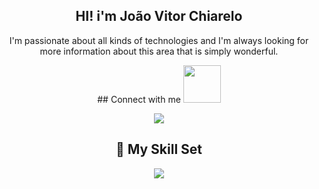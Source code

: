 <div align="center">

## HI! i'm João Vitor Chiarelo

I'm passionate about all kinds of technologies and I'm always looking for more information about this area that is simply wonderful.
  </div>
<div align="center">
## Connect with me <img src="https://media.giphy.com/media/LnQjpWaON8nhr21vNW/giphy.gif" width="60">

<a href="https://www.linkedin.com/in/joao-vitor-chiarelo-6986151a7/"><img src="https://img.shields.io/badge/LinkedIn-0077B5?style=for-the-badge&logo=linkedin&logoColor=white"></a>
</div>
<div align="center" >

## 🤹 My Skill Set

<p align="center">
  <a href="https://skillicons.dev">
    <img src="https://skillicons.dev/icons?i=github,vscode,react,html,css,js,linux" />
  </a>
</p>


